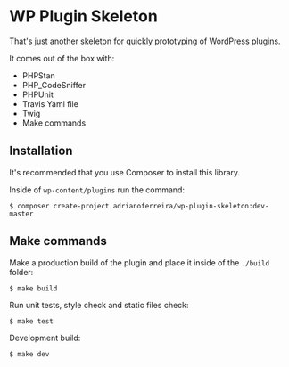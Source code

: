 # WP Plugin Skeleton

That's just another skeleton for quickly prototyping of WordPress plugins.

It comes out of the box with:

- PHPStan
- PHP_CodeSniffer
- PHPUnit
- Travis Yaml file
- Twig
- Make commands 

## Installation

It's recommended that you use Composer to install this library.

Inside of `wp-content/plugins` run the command:
```
$ composer create-project adrianoferreira/wp-plugin-skeleton:dev-master
```

## Make commands

Make a production build of the plugin and place it inside of the `./build` folder:
```
$ make build
```

Run unit tests, style check and static files check:
```
$ make test
```

Development build:
```
$ make dev
```